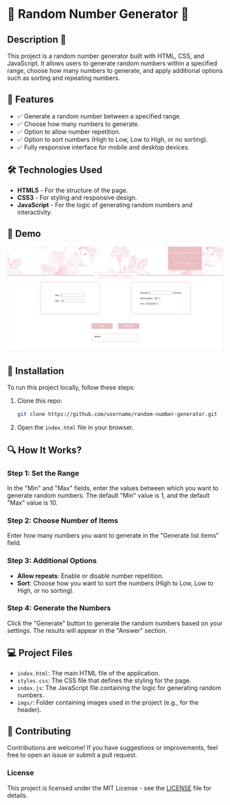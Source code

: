 # 🎲 Random Number Generator 🎲

## Description 📜
This project is a random number generator built with HTML, CSS, and JavaScript. It allows users to generate random numbers within a specified range, choose how many numbers to generate, and apply additional options such as sorting and repeating numbers.

## 🚀 Features
- ✅ Generate a random number between a specified range.
- ✅ Choose how many numbers to generate.
- ✅ Option to allow number repetition.
- ✅ Option to sort numbers (High to Low, Low to High, or no sorting).
- ✅ Fully responsive interface for mobile and desktop devices.

## 🛠 Technologies Used
- **HTML5** - For the structure of the page.
- **CSS3** - For styling and responsive design.
- **JavaScript** - For the logic of generating random numbers and interactivity.

## 📸 Demo
![Random Number Generator Screenshot](./imgs/projectDemo.png)

## 🔧 Installation
To run this project locally, follow these steps:

1. Clone this repo:
    ```bash
    git clone https://github.com/username/random-number-generator.git
    ```

2. Open the `index.html` file in your browser.

## 🔍 How It Works?

### Step 1: Set the Range
In the "Min" and "Max" fields, enter the values between which you want to generate random numbers. The default "Min" value is 1, and the default "Max" value is 10.

### Step 2: Choose Number of Items
Enter how many numbers you want to generate in the "Generate list items" field.

### Step 3: Additional Options
- **Allow repeats**: Enable or disable number repetition.
- **Sort**: Choose how you want to sort the numbers (High to Low, Low to High, or no sorting).

### Step 4: Generate the Numbers
Click the "Generate" button to generate the random numbers based on your settings. The results will appear in the "Answer" section.

## 💻 Project Files

- `index.html`: The main HTML file of the application.
- `styles.css`: The CSS file that defines the styling for the page.
- `index.js`: The JavaScript file containing the logic for generating random numbers.
- `imgs/`: Folder containing images used in the project (e.g., for the header).

## 🌱 Contributing
Contributions are welcome! If you have suggestions or improvements, feel free to open an issue or submit a pull request.

### License
This project is licensed under the MIT License - see the [LICENSE](LICENSE) file for details.


